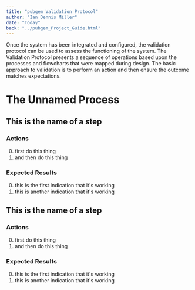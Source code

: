 ```yaml
---
title: "pubgem Validation Protocol"
author: "Ian Dennis Miller"
date: "Today"
back: "../pubgem_Project_Guide.html"
---
```


Once the system has been integrated and configured, the validation protocol can be used to assess the functioning of the system.  The Validation Protocol presents a sequence of operations based upon the processes and flowcharts that were mapped during design.  The basic approach to validation is to perform an action and then ensure the outcome matches expectations.

# The Unnamed Process

## This is the name of a step

### Actions

0. first do this thing
1. and then do this thing

### Expected Results

0. this is the first indication that it's working
1. this is another indication that it's working

## This is the name of a step

### Actions

0. first do this thing
1. and then do this thing

### Expected Results

0. this is the first indication that it's working
1. this is another indication that it's working
